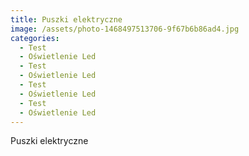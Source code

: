 ```yaml
---
title: Puszki elektryczne
image: /assets/photo-1468497513706-9f67b6b86ad4.jpg
categories:
  - Test
  - Oświetlenie Led
  - Test
  - Oświetlenie Led
  - Test
  - Oświetlenie Led
  - Test
  - Oświetlenie Led
---
```

Puszki elektryczne

